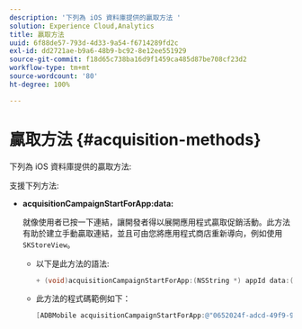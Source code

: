 ```yaml
---
description: '下列為 iOS 資料庫提供的贏取方法 '
solution: Experience Cloud,Analytics
title: 贏取方法
uuid: 6f88de57-793d-4d33-9a54-f6714289fd2c
exl-id: dd2721ae-b9a6-48b9-bc92-8e12ee551929
source-git-commit: f18d65c738ba16d9f1459ca485d87be708cf23d2
workflow-type: tm+mt
source-wordcount: '80'
ht-degree: 100%

---
```


# 贏取方法 {#acquisition-methods}

下列為 iOS 資料庫提供的贏取方法:

支援下列方法:

* **acquisitionCampaignStartForApp:data:**

   就像使用者已按一下連結，讓開發者得以展開應用程式贏取促銷活動。此方法有助於建立手動贏取連結，並且可由您將應用程式商店重新導向，例如使用 `SKStoreView`。

   * 以下是此方法的語法:

      ```objective-c
      + (void)acquisitionCampaignStartForApp:(NSString *) appId data:(NSDictionary *)data; 
      ```

   * 此方法的程式碼範例如下：

      ```objective-c
      [ADBMobile acquisitionCampaignStartForApp:@"0652024f-adcd-49f9-9bd7-2552a4564d2f" data:@{@"custom.key":@"value"}]; 
      ```
